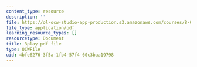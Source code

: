 ```yaml
---
content_type: resource
description: ''
file: https://ol-ocw-studio-app-production.s3.amazonaws.com/courses/8-01sc-classical-mechanics-fall-2016/4bfe62763f5a1fb457f460c3baa19798_5zXYEVWSIsg.pdf
file_type: application/pdf
learning_resource_types: []
resourcetype: Document
title: 3play pdf file
type: OCWFile
uid: 4bfe6276-3f5a-1fb4-57f4-60c3baa19798
---
```

